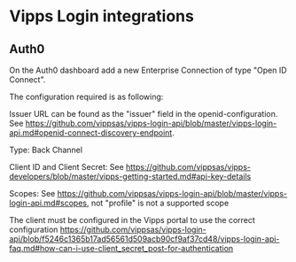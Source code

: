 # Vipps Login integrations

## Auth0

On the Auth0 dashboard add a new Enterprise Connection of type "Open ID Connect".

The configuration required is as following:

Issuer URL can be found as the "issuer" field in the openid-configuration. See https://github.com/vippsas/vipps-login-api/blob/master/vipps-login-api.md#openid-connect-discovery-endpoint.

Type: Back Channel

Client ID and Client Secret: See https://github.com/vippsas/vipps-developers/blob/master/vipps-getting-started.md#api-key-details

Scopes: See https://github.com/vippsas/vipps-login-api/blob/master/vipps-login-api.md#scopes, not "profile" is not a supported scope

The client must be configured in the Vipps portal to use the correct configuration https://github.com/vippsas/vipps-login-api/blob/f5246c1365b17ad56561d509acb90cf9af37cd48/vipps-login-api-faq.md#how-can-i-use-client_secret_post-for-authentication


